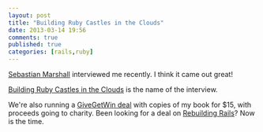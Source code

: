 ```yaml
---
layout: post
title: "Building Ruby Castles in the Clouds"
date: 2013-03-14 19:56
comments: true
published: true
categories: [rails,ruby]
---
```

<a href="http://sebastianmarshall.com">Sebastian Marshall</a> interviewed me recently.  I think it came out great!

<a href="http://sebastianmarshall.com/building-ruby-castles-in-the-clouds-by-noah-gibbs">Building Ruby Castles in the Clouds</a> is the name of the interview.

We're also running a <a href="http://givegetwin.com">GiveGetWin deal</a> with copies of my book for $15, with proceeds going to charity.  Been looking for a deal on <a href="http://rebuilding-rails.com">Rebuilding Rails</a>?  Now is the time.


